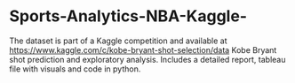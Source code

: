 # Sports-Analytics-NBA-Kaggle-

The dataset is part of a Kaggle competition and available at https://www.kaggle.com/c/kobe-bryant-shot-selection/data
Kobe Bryant shot prediction and exploratory analysis. Includes a detailed report, tableau file with visuals and code in python.

